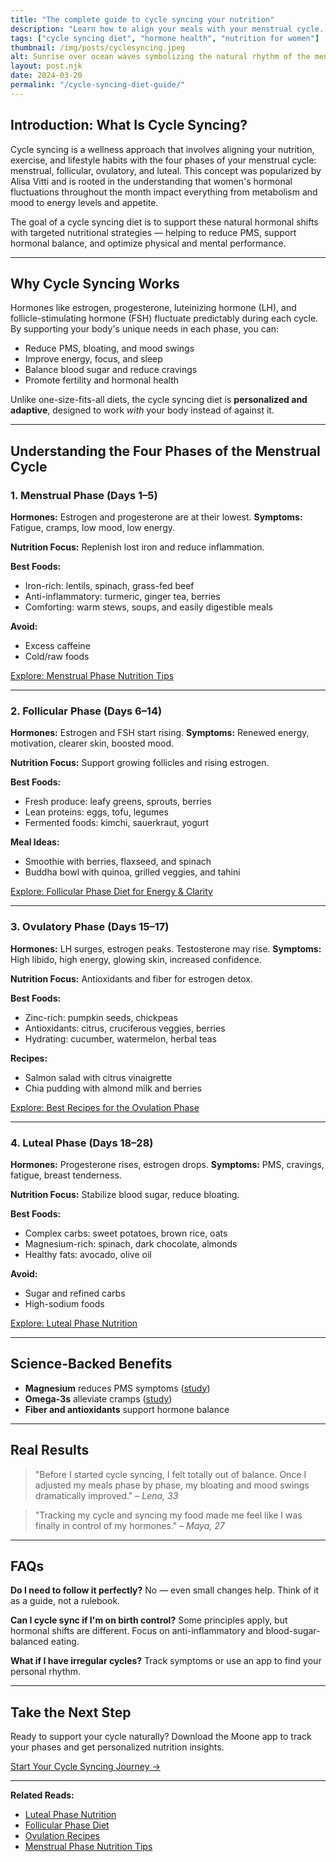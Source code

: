 ```yaml
---
title: "The complete guide to cycle syncing your nutrition"
description: "Learn how to align your meals with your menstrual cycle. This cycle syncing diet guide covers all four phases: menstrual, follicular, ovulatory, and luteal."
tags: ["cycle syncing diet", "hormone health", "nutrition for women"]
thumbnail: /img/posts/cyclesyncing.jpeg
alt: Sunrise over ocean waves symbolizing the natural rhythm of the menstrual cycle
layout: post.njk
date: 2024-03-20
permalink: "/cycle-syncing-diet-guide/"
---
```


## Introduction: What Is Cycle Syncing?

Cycle syncing is a wellness approach that involves aligning your nutrition, exercise, and lifestyle habits with the four phases of your menstrual cycle: menstrual, follicular, ovulatory, and luteal. This concept was popularized by Alisa Vitti and is rooted in the understanding that women's hormonal fluctuations throughout the month impact everything from metabolism and mood to energy levels and appetite.

The goal of a cycle syncing diet is to support these natural hormonal shifts with targeted nutritional strategies — helping to reduce PMS, support hormonal balance, and optimize physical and mental performance.

---

## Why Cycle Syncing Works

Hormones like estrogen, progesterone, luteinizing hormone (LH), and follicle-stimulating hormone (FSH) fluctuate predictably during each cycle. By supporting your body's unique needs in each phase, you can:

- Reduce PMS, bloating, and mood swings
- Improve energy, focus, and sleep
- Balance blood sugar and reduce cravings
- Promote fertility and hormonal health

Unlike one-size-fits-all diets, the cycle syncing diet is **personalized and adaptive**, designed to work *with* your body instead of against it.

---

## Understanding the Four Phases of the Menstrual Cycle

### 1. Menstrual Phase (Days 1–5)

**Hormones:** Estrogen and progesterone are at their lowest.
**Symptoms:** Fatigue, cramps, low mood, low energy.

**Nutrition Focus:** Replenish lost iron and reduce inflammation.

**Best Foods:**

- Iron-rich: lentils, spinach, grass-fed beef
- Anti-inflammatory: turmeric, ginger tea, berries
- Comforting: warm stews, soups, and easily digestible meals

**Avoid:**
- Excess caffeine
- Cold/raw foods

[Explore: Menstrual Phase Nutrition Tips](/menstrual-phase-nutrition)

---

### 2. Follicular Phase (Days 6–14)

**Hormones:** Estrogen and FSH start rising.
**Symptoms:** Renewed energy, motivation, clearer skin, boosted mood.

**Nutrition Focus:** Support growing follicles and rising estrogen.

**Best Foods:**

- Fresh produce: leafy greens, sprouts, berries
- Lean proteins: eggs, tofu, legumes
- Fermented foods: kimchi, sauerkraut, yogurt

**Meal Ideas:**

- Smoothie with berries, flaxseed, and spinach
- Buddha bowl with quinoa, grilled veggies, and tahini

[Explore: Follicular Phase Diet for Energy & Clarity](/follicular-phase-diet)

---

### 3. Ovulatory Phase (Days 15–17)

**Hormones:** LH surges, estrogen peaks. Testosterone may rise.
**Symptoms:** High libido, high energy, glowing skin, increased confidence.

**Nutrition Focus:** Antioxidants and fiber for estrogen detox.

**Best Foods:**

- Zinc-rich: pumpkin seeds, chickpeas
- Antioxidants: citrus, cruciferous veggies, berries
- Hydrating: cucumber, watermelon, herbal teas

**Recipes:**

- Salmon salad with citrus vinaigrette
- Chia pudding with almond milk and berries

[Explore: Best Recipes for the Ovulation Phase](/ovulation-phase-recipes)

---

### 4. Luteal Phase (Days 18–28)

**Hormones:** Progesterone rises, estrogen drops.
**Symptoms:** PMS, cravings, fatigue, breast tenderness.

**Nutrition Focus:** Stabilize blood sugar, reduce bloating.

**Best Foods:**

- Complex carbs: sweet potatoes, brown rice, oats
- Magnesium-rich: spinach, dark chocolate, almonds
- Healthy fats: avocado, olive oil

**Avoid:**
- Sugar and refined carbs
- High-sodium foods

[Explore: Luteal Phase Nutrition](/luteal-phase-nutrition)

---

## Science-Backed Benefits

- **Magnesium** reduces PMS symptoms ([study](https://pubmed.ncbi.nlm.nih.gov/23997747/))
- **Omega-3s** alleviate cramps ([study](https://pubmed.ncbi.nlm.nih.gov/20487398/))
- **Fiber and antioxidants** support hormone balance

---

## Real Results

> "Before I started cycle syncing, I felt totally out of balance. Once I adjusted my meals phase by phase, my bloating and mood swings dramatically improved." – *Lena, 33*

> "Tracking my cycle and syncing my food made me feel like I was finally in control of my hormones." – *Maya, 27*

---

## FAQs

**Do I need to follow it perfectly?**
No — even small changes help. Think of it as a guide, not a rulebook.

**Can I cycle sync if I'm on birth control?**
Some principles apply, but hormonal shifts are different. Focus on anti-inflammatory and blood-sugar-balanced eating.

**What if I have irregular cycles?**
Track symptoms or use an app to find your personal rhythm.

---

## Take the Next Step

Ready to support your cycle naturally? Download the Moone app to track your phases and get personalized nutrition insights.

[Start Your Cycle Syncing Journey →](https://www.getmoone.com)

---

**Related Reads:**
- [Luteal Phase Nutrition](/luteal-phase-nutrition)
- [Follicular Phase Diet](/follicular-phase-diet)
- [Ovulation Recipes](/ovulation-phase-recipes)
- [Menstrual Phase Nutrition Tips](/menstrual-phase-nutrition)